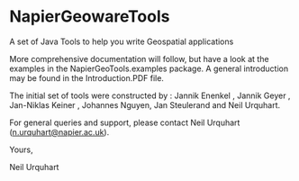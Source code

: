 # NapierGeowareTools
A set of Java Tools to help you write Geospatial applications

More comprehensive documentation will follow, but have a look at the examples in the NapierGeoTools.examples package. A general introduction
may be found in the Introduction.PDF file.

The initial set of tools were constructed by : Jannik Enenkel  , Jannik Geyer , Jan-Niklas Keiner , Johannes Nguyen, 
Jan Steulerand  and  Neil Urquhart.

For general queries and support, please contact Neil Urquhart (n.urquhart@napier.ac.uk).

Yours,

Neil Urquhart



